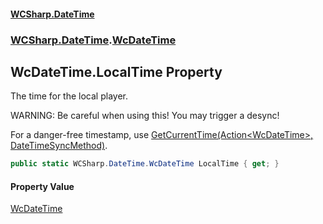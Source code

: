 #### [WCSharp.DateTime](README.md 'README')
### [WCSharp.DateTime](WCSharp.DateTime.md 'WCSharp.DateTime').[WcDateTime](WCSharp.DateTime.WcDateTime.md 'WCSharp.DateTime.WcDateTime')

## WcDateTime.LocalTime Property

The time for the local player.  
  
WARNING: Be careful when using this! You may trigger a desync!  
  
For a danger-free timestamp, use [GetCurrentTime(Action&lt;WcDateTime&gt;, DateTimeSyncMethod)](WCSharp.DateTime.WcDateTime.GetCurrentTime(System.Action_WCSharp.DateTime.WcDateTime_,WCSharp.DateTime.DateTimeSyncMethod).md 'WCSharp.DateTime.WcDateTime.GetCurrentTime(System.Action<WCSharp.DateTime.WcDateTime>, WCSharp.DateTime.DateTimeSyncMethod)').

```csharp
public static WCSharp.DateTime.WcDateTime LocalTime { get; }
```

#### Property Value
[WcDateTime](WCSharp.DateTime.WcDateTime.md 'WCSharp.DateTime.WcDateTime')